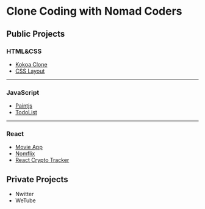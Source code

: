 # Clone Coding with Nomad Coders

## Public Projects
### HTML&CSS
- [Kokoa Clone](https://github.com/namiein/kokoa-clone-v2)
- [CSS Layout](https://github.com/namiein/CSS-Layout)

---

### JavaScript
- [Paintjs](https://github.com/namiein/paintjs)
- [TodoList](https://github.com/namiein/Vanilla-JS)

---

### React
- [Movie App](https://github.com/namiein/movie_app_2020_v2)
- [Nomflix](https://github.com/namiein/nomflix)
- [React Crypto Tracker](https://github.com/namiein/react-crypto-tracker)

## Private Projects
- Nwitter
- WeTube
